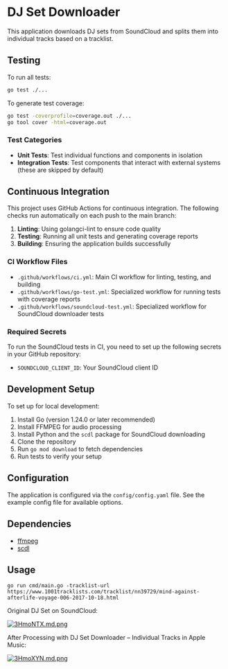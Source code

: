 # DJ Set Downloader

This application downloads DJ sets from SoundCloud and splits them into individual tracks based on a tracklist.

## Testing

To run all tests:

```bash
go test ./...
```

To generate test coverage:

```bash
go test -coverprofile=coverage.out ./...
go tool cover -html=coverage.out
```

### Test Categories

- **Unit Tests**: Test individual functions and components in isolation
- **Integration Tests**: Test components that interact with external systems (these are skipped by default)

## Continuous Integration

This project uses GitHub Actions for continuous integration. The following checks run automatically on each push to the main branch:

1. **Linting**: Using golangci-lint to ensure code quality
2. **Testing**: Running all unit tests and generating coverage reports
3. **Building**: Ensuring the application builds successfully

### CI Workflow Files

- `.github/workflows/ci.yml`: Main CI workflow for linting, testing, and building
- `.github/workflows/go-test.yml`: Specialized workflow for running tests with coverage reports
- `.github/workflows/soundcloud-test.yml`: Specialized workflow for SoundCloud downloader tests

### Required Secrets

To run the SoundCloud tests in CI, you need to set up the following secrets in your GitHub repository:

- `SOUNDCLOUD_CLIENT_ID`: Your SoundCloud client ID

## Development Setup

To set up for local development:

1. Install Go (version 1.24.0 or later recommended)
2. Install FFMPEG for audio processing
3. Install Python and the `scdl` package for SoundCloud downloading
4. Clone the repository
5. Run `go mod download` to fetch dependencies
6. Run tests to verify your setup

## Configuration

The application is configured via the `config/config.yaml` file. See the example config file for available options.

## Dependencies

* [ffmpeg](https://github.com/FFmpeg/FFmpeg)
* [scdl](https://github.com/scdl-org/scdl)

## Usage

`go run cmd/main.go -tracklist-url https://www.1001tracklists.com/tracklist/nn39729/mind-against-afterlife-voyage-006-2017-10-18.html`

Original DJ Set on SoundCloud:

[![3HmoNTX.md.png](https://iili.io/3HmoNTX.md.png)](https://freeimage.host/i/3HmoNTX)

After Processing with DJ Set Downloader – Individual Tracks in Apple Music:

[![3HmoXYN.md.png](https://iili.io/3HmoXYN.md.png)](https://freeimage.host/i/3HmoXYN)